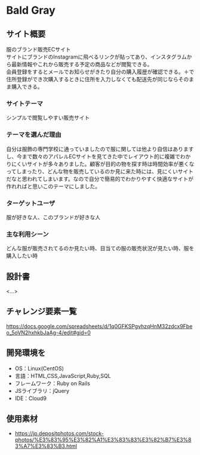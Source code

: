 # Bald Gray

## サイト概要
服のブランド販売ECサイト  
サイトにブランドのInstagramに飛べるリンクが貼ってあり、インスタグラムから最新情報やこれから販売する予定の商品などが閲覧できる。  
会員登録をするとメールでお知らせがきたり自分の購入履歴が確認できる。＋で住所登録ができ次購入するときに住所を入力しなくても配送先が同じならそのまま購入できる。

### サイトテーマ
シンプルで閲覧しやすい販売サイト

### テーマを選んだ理由
自分は服飾の専門学校に通っていましたので服に関しては他より自信はありますし、今まで数々のアパレルECサイトを見てきた中でレイアウト的に複雑でわかりにくいサイトが多々ありました。顧客が目的の物を探す時は時間効率が悪くなってしまったり、どんな物を販売しているのか見に来た時には、見にくいサイトだなと思われてしまいます。なので自分で簡易的でわかりやすく快適なサイトが作れればと思いこのテーマにしました。

### ターゲットユーザ
服が好きな人、このブランドが好きな人

### 主な利用シーン
どんな服が販売されてるのか見たい時、目当ての服の販売状況が見たい時、服を購入したい時

## 設計書
<...>

## チャレンジ要素一覧
<https://docs.google.com/spreadsheets/d/1q0GFKSPgvhzqHnM32zdcx9Fbeo_5oVN2hxhkbJaAg-4/edit#gid=0>

## 開発環境を
- OS：Linux(CentOS)
- 言語：HTML,CSS,JavaScript,Ruby,SQL
- フレームワーク：Ruby on Rails
- JSライブラリ：jQuery
- IDE：Cloud9

## 使用素材
- https://jp.depositphotos.com/stock-photos/%E3%83%95%E3%82%A1%E3%83%83%E3%82%B7%E3%83%A7%E3%83%B3.html